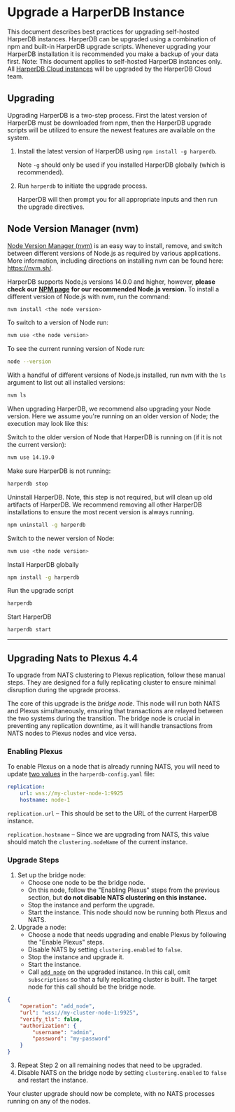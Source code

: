 # Upgrade a HarperDB Instance

This document describes best practices for upgrading self-hosted HarperDB instances. HarperDB can be upgraded using a combination of npm and built-in HarperDB upgrade scripts. Whenever upgrading your HarperDB installation it is recommended you make a backup of your data first. Note: This document applies to self-hosted HarperDB instances only. All [HarperDB Cloud instances](./harperdb-cloud/) will be upgraded by the HarperDB Cloud team.

## Upgrading

Upgrading HarperDB is a two-step process. First the latest version of HarperDB must be downloaded from npm, then the HarperDB upgrade scripts will be utilized to ensure the newest features are available on the system.

1.  Install the latest version of HarperDB using `npm install -g harperdb`.

    Note `-g` should only be used if you installed HarperDB globally (which is recommended).
2.  Run `harperdb` to initiate the upgrade process.

    HarperDB will then prompt you for all appropriate inputs and then run the upgrade directives.

## Node Version Manager (nvm)

[Node Version Manager (nvm)](http://nvm.sh/) is an easy way to install, remove, and switch between different versions of Node.js as required by various applications. More information, including directions on installing nvm can be found here: https://nvm.sh/.

HarperDB supports Node.js versions 14.0.0 and higher, however, **please check our** [**NPM page**](https://www.npmjs.com/package/harperdb) **for our recommended Node.js version.** To install a different version of Node.js with nvm, run the command:

```bash
nvm install <the node version>
```

To switch to a version of Node run:

```bash
nvm use <the node version>
```

To see the current running version of Node run:

```bash
node --version
```

With a handful of different versions of Node.js installed, run nvm with the `ls` argument to list out all installed versions:

```bash
nvm ls
```

When upgrading HarperDB, we recommend also upgrading your Node version. Here we assume you're running on an older version of Node; the execution may look like this:

Switch to the older version of Node that HarperDB is running on (if it is not the current version):

```bash
nvm use 14.19.0
```

Make sure HarperDB is not running:

```bash
harperdb stop
```

Uninstall HarperDB. Note, this step is not required, but will clean up old artifacts of HarperDB. We recommend removing all other HarperDB installations to ensure the most recent version is always running.

```bash
npm uninstall -g harperdb
```

Switch to the newer version of Node:

```bash
nvm use <the node version>
```

Install HarperDB globally

```bash
npm install -g harperdb
```

Run the upgrade script

```bash
harperdb
```

Start HarperDB

```bash
harperdb start
```

---

## Upgrading Nats to Plexus 4.4

To upgrade from NATS clustering to Plexus replication, follow these manual steps. They are designed for a fully replicating cluster to ensure minimal disruption during the upgrade process.

The core of this upgrade is the _bridge node_. This node will run both NATS and Plexus simultaneously, ensuring that transactions are relayed between the two systems during the transition. The bridge node is crucial in preventing any replication downtime, as it will handle transactions from NATS nodes to Plexus nodes and vice versa.

### Enabling Plexus

To enable Plexus on a node that is already running NATS, you will need to update [two values](./configuration.md) in the `harperdb-config.yaml` file:

```yaml
replication:
    url: wss://my-cluster-node-1:9925
    hostname: node-1
```

`replication.url` – This should be set to the URL of the current HarperDB instance.

`replication.hostname` – Since we are upgrading from NATS, this value should match the `clustering.nodeName` of the current instance.

### Upgrade Steps

1. Set up the bridge node:
    - Choose one node to be the bridge node.
    - On this node, follow the "Enabling Plexus" steps from the previous section, but __do not disable NATS clustering on this instance.__
    - Stop the instance and perform the upgrade.
    - Start the instance. This node should now be running both Plexus and NATS.
2. Upgrade a node:
    - Choose a node that needs upgrading and enable Plexus by following the "Enable Plexus" steps.
    - Disable NATS by setting `clustering.enabled` to `false`.
    - Stop the instance and upgrade it.
    - Start the instance.
    - Call [`add_node`](../developers/operations-api/clustering.md#add-node) on the upgraded instance. In this call, omit `subscriptions` so that a fully replicating cluster is built. The target node for this call should be the bridge node.
```json
{
    "operation": "add_node",
    "url": "wss://my-cluster-node-1:9925",
    "verify_tls": false,
    "authorization": {
        "username": "admin",
        "password": "my-password"
    }
}
```
3. Repeat Step 2 on all remaining nodes that need to be upgraded.
4. Disable NATS on the bridge node by setting `clustering.enabled` to `false` and restart the instance.
   
Your cluster upgrade should now be complete, with no NATS processes running on any of the nodes.